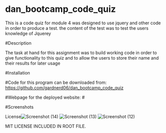 # dan_bootcamp_code_quiz

This is a code quiz for module 4 was designed to use jquery and other code in order to produce a test. the content of the test was to test the users knowledge of Jquerey

#Description

The task at hand for this assignment was to build working code in order to give functionality to this quiz and to allow the users to store their name and their results for later usage

#Installation

#Code for this program can be downloaded from: https://github.com/gardnerd06/dan_bootcamp_code_quiz

#Webpage for the deployed website: #

#Screenshots

License![Screenshot (14)](https://user-images.githubusercontent.com/115792714/208587976-57b58a44-6537-488c-b68b-9c32a569d681.png)
![Screenshot (13)](https://user-images.githubusercontent.com/115792714/208587996-0b233906-b9b1-44fa-8cc9-4ff92c39d090.png)
![Screenshot (12)](https://user-images.githubusercontent.com/115792714/208587999-7e6ba293-1a65-482b-a21d-2ed87cd21f46.png)


MIT LICENSE INCLUDED IN ROOT FILE.
